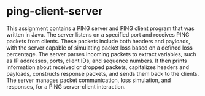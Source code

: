 # ping-client-server

This assignment contains a PING server and PING client program that was written in Java. The server listens on a specified port and receives PING packets from clients. These packets include both headers and payloads, with the server capable of simulating packet loss based on a defined loss percentage. The server parses incoming packets to extract variables, such as IP addresses, ports, client IDs, and sequence numbers. It then prints information about received or dropped packets, capitalizes headers and payloads, constructs response packets, and sends them back to the clients. The server manages packet communication, loss simulation, and responses, for a PING server-client interaction.
